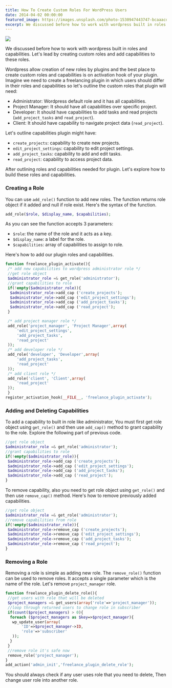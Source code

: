 ```yaml
---
title: How To Create Custom Roles For WordPress Users
date: 2014-04-02 00:00:00
featured_image: https://images.unsplash.com/photo-1530947443747-bcaaacd048d0?q=5
excerpt: We discussed before how to work with wordpress built in roles and capabilities. Let's lead by creating custom roles and add capabilities to these roles.
---
```


![](https://images.unsplash.com/photo-1530947443747-bcaaacd048d0?q=5)

We discussed before how to work with wordpress built in roles and capabilities. Let's lead by creating custom roles and add capabilities to these roles.

Wordpress allow creation of new roles by plugins and the best place to create custom roles and capabilities is on activation hook of your plugin. Imagine we need to create a freelancing plugin in which users should differ in their roles and capabilities so let's outline the custom roles that plugin will need:

- Administrator: Wordpress default role and it has all capabilities.
- Project Manager: It should have all capabilities over specific project.
- Developer: It should have capabilities to add tasks and read projects (`add_project_tasks` and `read_project`).
- Client: It should have capability to navigate project data (`read_project`).

Let's outline capabilities plugin might have:

- `create_projects`: capability to create new projects.
- `edit_project_settings`: capability to edit project settings.
- `add_project_tasks`: capability to add and edit tasks.
- `read_project`: capability to access project data.

After outlining roles and capabilities needed for plugin. Let's explore how to build these roles and capabilities.

### Creating a Role

You can use `add_role()` function to add new roles. The function returns role object if it added and null if role exist. Here's the syntax of the function.

```php
add_role($role, $display_name, $capabilities);
```

As you can see the function accepts 3 parameters:

- `$role`: the name of the role and it acts as a key.
- `$display_name`: a label for the role.
- `$capabilities`: array of capabilities to assign to role.

Here's how to add our plugin roles and capabilities.

```php
function freelance_plugin_activate(){
 /* add new capabilities to wordpress administrator role */
 //get role object
 $administrator_role =& get_role('administrator');
 //grant capabilities to role
 if(!empty($administrator_role)){
  $administrator_role->add_cap ('create_projects');
  $administrator_role->add_cap ('edit_project_settings');
  $administrator_role->add_cap ('add_project_tasks');
  $administrator_role->add_cap ('read_project');
 }

 /* add project manager role */
 add_role('project_manager', 'Project Manager',array(
     'edit_project_settings',
     'add_project_tasks',
     'read_project'
 ));
 /* add developer role */
 add_role('developer', 'Developer',array(
     'add_project_tasks',
     'read_project'
 ));
 /* add client role */
 add_role('client', 'Client',array(
     'read_project'
 ));
 }
register_activation_hook(__FILE__, 'freelance_plugin_activate');
```

### Adding and Deleting Capabilities

To add a capability to built in role like administrator, You must first get role object using `get_role()` and then use `add_cap()` method to grant capability to the role. Explore the following part of previous code.

```php
//get role object
$administrator_role =& get_role('administrator');
//grant capabilities to role
if(!empty($administrator_role)){
 $administrator_role->add_cap ('create_projects');
 $administrator_role->add_cap ('edit_project_settings');
 $administrator_role->add_cap ('add_project_tasks');
 $administrator_role->add_cap ('read_project');
}
```

To remove capability, also you need to get role object using `get_role()` and then use `remove_cap()` method. Here's how to remove previously added capabilities.

```php
//get role object
$administrator_role =& get_role('administrator');
//remove capabilities from role
if(!empty($administrator_role)){
 $administrator_role->remove_cap ('create_projects');
 $administrator_role->remove_cap ('edit_project_settings');
 $administrator_role->remove_cap ('add_project_tasks');
 $administrator_role->remove_cap ('read_project');
}
```

### Removing a Role

Removing a role is simple as adding new role. The `remove_role()` function can be used to remove roles. It accepts a single parameter which is the name of the role. Let's remove `project_manager` role.

```php
function freelance_plugin_delete_role(){
 //get users with role that will be deleted
 $project_managers =& get_users(array('role'=>'project_manager'));
 //loop through returned users to change role in subscriber
 if(count($project_managers) > 0){
  foreach ($project_managers as $key=>$project_manager){
   wp_update_user(array(
       'ID'=>$project_manager->ID,
       'role'=>'subscriber'
   ));
  }
 }
 //remove role it's safe now
 remove_role('project_manager');
}
add_action('admin_init','freelance_plugin_delete_role');
```

You should always check if any user uses role that you need to delete, Then change user role into another role.